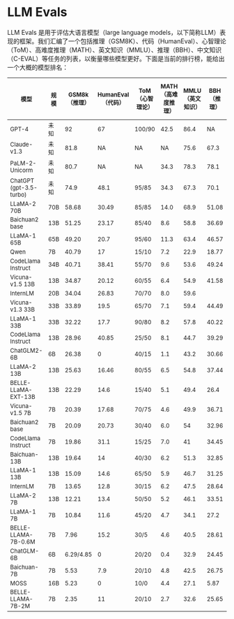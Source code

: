 # LLM Evals

LLM Evals 是用于评估大语言模型（large language models，以下简称LLM）表现的框架。我们汇编了一个包括推理（GSM8K）、代码（HumanEval）、心智理论（ToM）、高难度推理（MATH）、英文知识（MMLU）、推理（BBH）、中文知识（C-EVAL）等任务的列表，以衡量哪些模型更好。下面是当前的排行榜，能给出一个大概的模型排名：
<style scoped>
table {
  font-size: 13px;
}
</style>

| 模型                      | 规模  | GSM8k（推理） | HumanEval（代码） | ToM（心智理论） | MATH（高难度推理） | MMLU（英文知识） | BBH（推理） | C-EVAL（中文知识） |
| ----------------------- | ----- | --------- | --------- | --------- | --------- | --------- | --------- | --------- |
| GPT-4                   | 未知  | 92        | 67            | 100/90    | 42.5        | 86.4       | NA      | 68.7         |
| Claude-v1.3             | 未知  | 81.8      | NA            | NA        | NA          | 75.6       | 67.3    | 54.2         |
| PaLM-2-Unicorm          | 未知  | 80.7      | NA            | NA        | 34.3        | 78.3       | 78.1    | NA           |
| ChatGPT (gpt-3.5-turbo) | 未知  | 74.9      | 48.1          | 95/85     | 34.3        | 67.3       | 70.1    | 54.4         |
| LLaMA-2 70B             | 70B | 58.68     | 30.49         | 85/85     | 14.0        | 68.9       | 51.08   | 50.59        |
| Baichuan2 base          | 13B | 51.25     | 23.17         | 85/40     | 8.6         | 58.8       | 36.69   | 57.88        |
| LLaMA-1 65B             | 65B | 49.20     | 20.7          | 95/60     | 11.3        | 63.4       | 46.57   | 41.31        |
| Qwen                    | 7B  | 40.79     | 17            | 15/10     | 7.2         | 22.9       | 18.77   | 58.99        |
| CodeLlama Instruct      | 34B | 40.71     | 38.41         | 55/70     | 9.6         | 53.6       | 49.24   | 44.06        |
| Vicuna-v1.5 13B         | 13B | 34.87     | 20.12         | 60/55     | 6.4         | 54.9       | 41.58   | 40.94        |
| InternLM                | 20B | 34.04     | 26.83         | 70/70     | 8.0         | 59.6       |         | 53.12        |
| Vicuna-v1.3 33B         | 33B | 33.89     | 19.5          | 65/70     | 7.1         | 59.4       | 44.49   | 40.49        |
| LLaMA-1 33B             | 33B | 32.22     | 17.7          | 90/80     | 8.2         | 57.8       | 40.22   | 39.38        |
| CodeLlama Instruct      | 13B | 28.96     | 40.85         | 25/50     | 8.1         | 44.7       | 39.29   | 36.63        |
| ChatGLM2-6B             | 6B  | 26.38     | 0             | 40/15     | 1.1         | 43.2       | 30.66   | 39.52        |
| LLaMA-2 13B             | 13B | 25.63     | 16.46         | 80/55     | 6.5         | 54.8       | 37.44   | 39.67        |
| BELLE-LLaMA-EXT-13B     | 13B | 22.29     | 14.6          | 15/40     | 5.1         | 49.4       | 26.4    | 40.64        |
| Vicuna-v1.5 7B          | 7B  | 20.39     | 17.68         | 70/75     | 4.6         | 49.9       | 36.71   | 37.74        |
| Baichuan2 base          | 7B  | 20.09     | 20.73         | 30/40     | 6.0         | 54         | 32.96   | 55.57        |
| CodeLlama Instruct      | 7B  | 19.86     | 31.1          | 15/25     | 7.0         | 41         | 34.45   | 35.59        |
| Baichuan-13B            | 13B | 19.64     | 14            | 40/30     | 6.2         | 51.3       | 32.85   | 52.6         |
| LLaMA-1 13B             | 13B | 15.09     | 14.6          | 65/50     | 5.9         | 46.7       | 31.25   | 30.24        |
| InternLM                | 7B  | 13.65     | 12.8          | 30/15     | 6.2         | 47.5       | 28.64   | 43.02        |
| LLaMA-2 7B              | 13B | 12.21     | 13.4          | 50/50     | 5.2         | 46.1       | 33.51   | 30.53        |
| LLaMA-1 7B              | 7B  | 10.84     | 11.6          | 45/20     | 4.7         | 34.1       | 27.2    | 27.41        |
| BELLE-LLAMA-7B-0.6M     | 7B  | 7.96      | 15.2          | 30/5      | 4.6         | 40.5       | 28.61   | 28.53        |
| ChatGLM-6B              | 6B  | 6.29/4.85 | 0             | 20/20     | 0.4         | 32.9       | 24.45   | 36.85        |
| Baichuan-7B             | 7B  | 5.53      | 7.9           | 20/10     | 4.8         | 42.5       | 26.75   | 42.57        |
| MOSS                    | 16B | 5.23      | 0             | 10/0      | 4.4         | 27.1       | 5.87    | 28.31        |
| BELLE-LLAMA-7B-2M       | 7B  | 2.35      | 11            | 20/10     | 2.7         | 32.6       | 25.65   | 30.39        |



